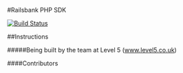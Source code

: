 #Railsbank PHP SDK

[![Build Status](https://travis-ci.org/levelfiveteam/railsbank-sdk.svg?branch=master)](https://travis-ci.org/levelfiveteam/railsbank-sdk)

##Instructions


#####Being built by the team at Level 5 (www.level5.co.uk)

####Contributors
